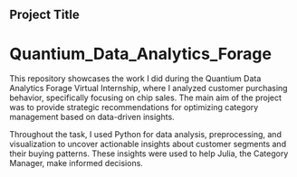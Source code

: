 ## Project Title
# Quantium_Data_Analytics_Forage
This repository showcases the work I did during the Quantium Data Analytics Forage Virtual Internship, where I analyzed customer purchasing behavior, specifically focusing on chip sales. The main aim of the project was to provide strategic recommendations for optimizing category management based on data-driven insights.

Throughout the task, I used Python for data analysis, preprocessing, and visualization to uncover actionable insights about customer segments and their buying patterns. These insights were used to help Julia, the Category Manager, make informed decisions.
